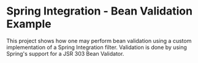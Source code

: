 Spring Integration - Bean Validation Example
================================================================================

This project shows how one may perform bean validation using a custom
implementation of a Spring Integration filter.  Validation is done by using
Spring's support for a JSR 303 Bean Validator.


